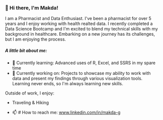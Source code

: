 ### 👋 Hi there, I'm Makda! 

 I am a Pharmacist and Data Enthusiast.
 I've been a pharmacist for over 5 years and I enjoy working with health realted data. I recently completed a Data Science Bootcamp and I'm excited to blend my technical skills with my background in healthcare. Embarking on a new journey has its challenges, but I am enjoying the process.

##### A little bit about me:
- 🌱 Currently learning: Advanced uses of R, Excel, and SSRS in my spare time
- 🔭 Currently working on: Projects to showcase my ability to work with data and present my findings through various visualization tools. Learning never ends, so I'm always learning new skills.

Outside of work, I enjoy:
- Traveling & Hiking

- 📫 # How to reach me:
www.linkedin.com/in/makda-g
